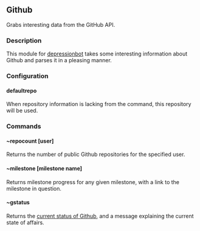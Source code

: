 ## Github 

Grabs interesting data from the GitHub API.

### Description

This module for [depressionbot](https://github.com/reality/depressionbot) takes some interesting information about Github and parses it in a pleasing manner.

### Configuration
#### defaultrepo
When repository information is lacking from the command, this repository will be used.
### Commands
#### ~repocount [user]
Returns the number of public Github repositories for the specified user.
#### ~milestone [milestone name]
Returns milestone progress for any given milestone, with a link to the milestone in question.
#### ~gstatus
Returns the [current status of Github](https://status.github.com), and a message explaining the current state of affairs.
